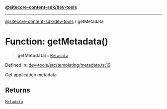 [**@sitecore-content-sdk/dev-tools**](../README.md)

***

[@sitecore-content-sdk/dev-tools](../README.md) / getMetadata

# Function: getMetadata()

> **getMetadata**(): [`Metadata`](../interfaces/Metadata.md)

Defined in: [dev-tools/src/templating/metadata.ts:19](https://github.com/Sitecore/xmc-jss-dev/blob/9249852e679f8a82eeff2dd39bb5b46c85431c25/packages/dev-tools/src/templating/metadata.ts#L19)

Get application metadata

## Returns

[`Metadata`](../interfaces/Metadata.md)
